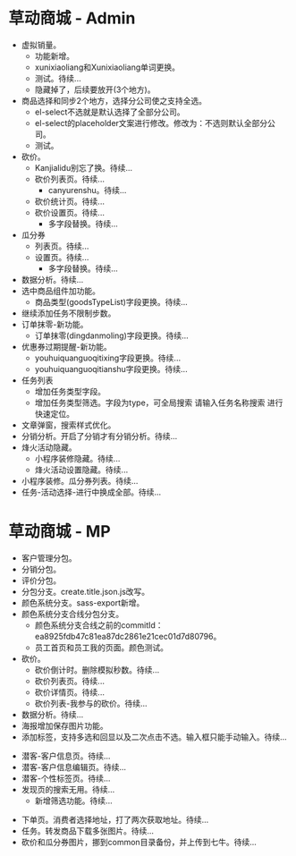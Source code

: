 # 草动商城 - Admin
* 虚拟销量。
  - 功能新增。
  - xunixiaoliang和Xunixiaoliang单词更换。
  - 测试。待续...
  - 隐藏掉了，后续要放开(3个地方)。
* 商品选择和同步2个地方，选择分公司使之支持全选。
  - el-select不选就是默认选择了全部分公司。
  - el-select的placeholder文案进行修改。修改为：不选则默认全部分公司。
  - 测试。
* 砍价。
    - Kanjialidu别忘了换。待续...
    - 砍价列表页。待续...
        - canyurenshu。待续...
    - 砍价统计页。待续...
    - 砍价设置页。待续...
        - 多字段替换。待续...
* 瓜分券
    - 列表页。待续...
    - 设置页。待续...
        - 多字段替换。待续...
* 数据分析。待续...
* 选中商品组件加功能。
  - 商品类型(goodsTypeList)字段更换。待续...
* 继续添加任务不限制步数。
* 订单抹零-新功能。
  - 订单抹零(dingdanmoling)字段更换。待续...
* 优惠券过期提醒-新功能。
  - youhuiquanguoqitixing字段更换。待续...
  - youhuiquanguoqitianshu字段更换。待续...
* 任务列表
    - 增加任务类型字段。
    - 增加任务类型筛选。字段为type，可全局搜索 请输入任务名称搜索 进行快速定位。
* 文章弹窗，搜索样式优化。
* 分销分析。开启了分销才有分销分析。待续...
* 烽火活动隐藏。
    - 小程序装修隐藏。待续...
    - 烽火活动设置隐藏。待续...
* 小程序装修。瓜分券列表。待续...
* 任务-活动选择-进行中换成全部。待续...

# 草动商城 - MP
* 客户管理分包。
* 分销分包。
* 评价分包。
* 分包分支。create.title.json.js改写。
* 颜色系统分支。sass-export新增。
* 颜色系统分支合线分包分支。
  - 颜色系统分支合线之前的commitId：ea8925fdb47c81ea87dc2861e21cec01d7d80796。
  - 员工首页和员工我的页面。颜色测试。
* 砍价。
    - 砍价倒计时。删除模拟秒数。待续...
    - 砍价列表页。待续...
    - 砍价详情页。待续...
    - 砍价列表-我参与的砍价。待续...
* 数据分析。待续...
* 海报增加保存图片功能。
* 添加标签，支持多选和回显以及二次点击不选。输入框只能手动输入。待续...
- 潜客-客户信息页。待续...
- 潜客-客户信息编辑页。待续...
- 潜客-个性标签页。待续...
- 发现页的搜索无用。待续...
    - 新增筛选功能。待续...
* 下单页。消费者选择地址，打了两次获取地址。待续...
* 任务。转发商品下载多张图片。待续...
* 砍价和瓜分券图片，挪到common目录备份，并上传到七牛。待续...

